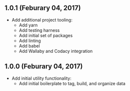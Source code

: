 ## 1.0.1 (Feburary 04, 2017)

- Add additional project tooling:
    - Add yarn
    - Add testing harness
    - Add initial set of packages
    - Add linting
    - Add babel
    - Add Wallaby and Codacy integration

## 1.0.0 (Feburary 04, 2017)

- Add initial utility functionality:
    - Add initial boilerplate to tag, build, and organize data
